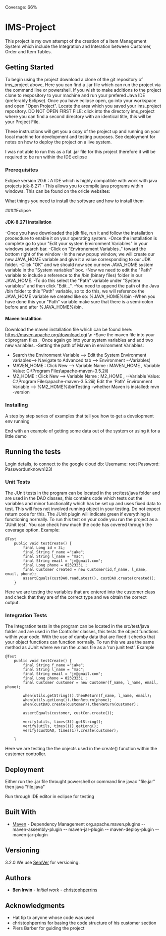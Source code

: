 Coverage: 66%

# IMS-Project

This project is my own attempt of the creation of a Item Management System which include the Integration and Interation between Customer, Order and Item Tables.

## Getting Started

To begin using the project download a clone of the git repository of ims_project above, Here you can find a .jar file which can run the project via the command line or powershell.
If you wish to make additions to the project clone to respository to your machine and run your prefered Java IDE (preferably Eclipse).
Once you have eclipse open, go into your workspace and open "Open Project". Locate the area which you saved your ims_project repository. DO NOT OPEN FIRST FILE: click into the directory ims_project where you can find a second directory with an identical title, this will be your Project File.

These instructions will get you a copy of the project up and running on your local machine for development and testing purposes. See deployment for notes on how to deploy the project on a live system.

I was not able to run this as a fat .jar file for this project therefore it will be required to be run within the IDE eclipse

### Prerequisites


Eclipse version 20.6 : A IDE which is highly compatible with work with java projects
jdk-8.271 : This allows you to compile java programs within windows. This can be found on the oricle websites:

What things you need to install the software and how to install them

####Eclipse

#### JDK-8.271 installation
-Once you have downloaded the jdk file, run it and follow the installation procecdure to enable it on your operating system.
-Once the installation is complete go to your "Edit your system Environment Variables" in your windows search bar.
-Click on "Environement Variables.." toward the bottom right of the window
-In the new popup window, we will create our new JAVA_HOME variable and give it a value corresponding to our JDK folder.
-Click "OK" and we should now see our new JAVA_HOME system variable in the "System variables" box.
-Now we need to edit the "Path" variable to include a reference to the /bin (binary files) folder in our JAVA_HOME.
-To do this select the "Path" variable under "System variables" and then click "Edit...".
-You need to append the path of the Java /bin folder to this "Path" variable, so to do this, we will reference the JAVA_HOME variable we created like so: %JAVA_HOME%\bin
-When you have done this your "Path" variable make sure that there is a semi-colon before and after %JAVA_HOME%\bin.

#### Maven Installtion
Download the maven installation file which can be found here: https://maven.apache.org/download.cgi \n
-Save the maven file into your c:\program files.
-Once again go into your system variables and add two new variables.
-Setting the path of Maven in environment Variables: 
- Search the Environment Variable --> Edit the System Environment variables--> Navigate to Advanced tab --> Environment --Variables)
- MAVEN_HOME : Click New --> Variable Name : MAVEN_HOME , Variable Value: C:\Program Files\apache-maven-3.5.2ii)
- M2_HOME : Click New --> Variable Name : M2_HOME , --Variable Value: C:\Program Files\apache-maven-3.5.2iii) Edit the 'Path' Environment Variable --> %M2_HOME%\binTesting -whether Maven is installed: mvn -version

### Installing

A step by step series of examples that tell you how to get a development env running

End with an example of getting some data out of the system or using it for a little demo

## Running the tests
Login details, to connect to the google cloud db:
Username: root
 Password: Passwordunknown123!


### Unit Tests 
The JUnit tests in the program can be located in the src/test/java folder and are used in the DAO classes, this contains code which tests out the variables and minor functionality which has be set up and uses fixed data to test. This will foes not involved running object in your testing. Do not expect return code for this. The JUnit plugin will indicate green if everything is functioning normally. To run this test on your code you run the project as  a 'JUnit test'. You can check how much the code has covered through the coverage option. 
Example:
```
@Test
	public void testCreate() {
		final Long id = 3L;
		final String f_name ="jake";
		final String l_name = "mac";
		final String email = "jm@gmail.com";
		final Long phone = 0232323L ;
		final Customer created = new Customer(id,f_name, l_name, email, phone);
		assertEquals(custDAO.readLatest(), custDAO.create(created));
	}
```
Here we are testing the variables that are entered into the customer class and check that they are of the correct type and we obtain the correct output.

### Integration Tests 
The Integration tests in the program can be located in the src/test/java folder and are used in the Controller classes, this tests the object functions within your code. With the use of dumby data that are fixed it checks that your object functions can function normally. To run this we use the same method as JUnit where we run the .class file as a 'run junit test'.
Example
```
@Test
	public void testCreate() {
		final String f_name ="jake";
		final String l_name = "mac";
		final String email = "jm@gmail.com";
		final Long phone = 0232323L ;
		final Customer customer = new Customer(f_name, l_name, email, phone);
			
		when(utils.getString()).thenReturn(f_name, l_name, email);
		when(utils.getLong()).thenReturn(phone);
		when(custDAO.create(customer)).thenReturn(customer);

		assertEquals(customer, custCon.create());

		verify(utils, times(3)).getString();
		verify(utils, times(1)).getLong();
		verify(custDAO, times(1)).create(customer);
			
	}
```
Here we are testing the the onjects used in the create() function within the customer controller.

## Deployment
Either run the .jar file throught powershell or command line javac "file.jar" then java "file.java"

Run through IDE editor in eclipse for testing
## Built With

* [Maven](https://maven.apache.org/) - Dependency Management
  org.apache.maven.plugins
  -- maven-assembly-plugin
  -- maven-jar-plugin
  -- maven-deploy-plugin
  -- maven-jar-plugin
## Versioning
  3.2.0
We use [SemVer](http://semver.org/) for versioning.

## Authors

* **Ben Irwin** - *Initial work* - [christophperrins](https://github.com/christophperrins)


## Acknowledgments

* Hat tip to anyone whose code was used
* christophperrins for basing the code structure of his customer section
* Piers Barber for guiding the project
